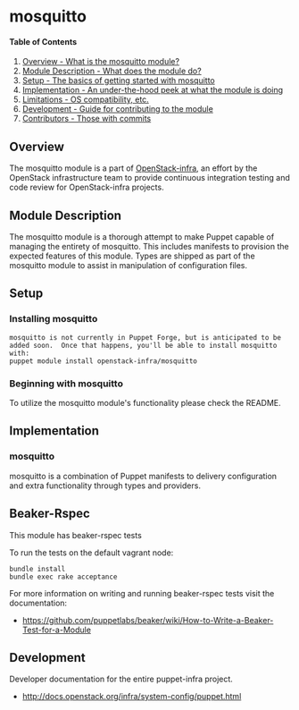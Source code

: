 mosquitto
=======

#### Table of Contents

1. [Overview - What is the mosquitto module?](#overview)
2. [Module Description - What does the module do?](#module-description)
3. [Setup - The basics of getting started with mosquitto](#setup)
4. [Implementation - An under-the-hood peek at what the module is doing](#implementation)
5. [Limitations - OS compatibility, etc.](#limitations)
6. [Development - Guide for contributing to the module](#development)
7. [Contributors - Those with commits](#contributors)

Overview
--------

The mosquitto module is a part of [OpenStack-infra](http://docs.openstack.org/infra/system-config/), an effort by the OpenStack infrastructure team to provide continuous integration testing and code review for OpenStack-infra projects.

Module Description
------------------

The mosquitto module is a thorough attempt to make Puppet capable of managing the entirety of mosquitto.  This includes manifests to provision the expected features of this module.  Types are shipped as part of the mosquitto module to assist in manipulation of configuration files.

Setup
-----

### Installing mosquitto

    mosquitto is not currently in Puppet Forge, but is anticipated to be added soon.  Once that happens, you'll be able to install mosquitto with:
    puppet module install openstack-infra/mosquitto

### Beginning with mosquitto

To utilize the mosquitto module's functionality please check the README.

Implementation
--------------

### mosquitto

mosquitto is a combination of Puppet manifests to delivery configuration and extra functionality through types and providers.

Beaker-Rspec
------------

This module has beaker-rspec tests

To run the tests on the default vagrant node:

```shell
bundle install
bundle exec rake acceptance
```

For more information on writing and running beaker-rspec tests visit the documentation:

* https://github.com/puppetlabs/beaker/wiki/How-to-Write-a-Beaker-Test-for-a-Module

Development
-----------

Developer documentation for the entire puppet-infra project.

* http://docs.openstack.org/infra/system-config/puppet.html
